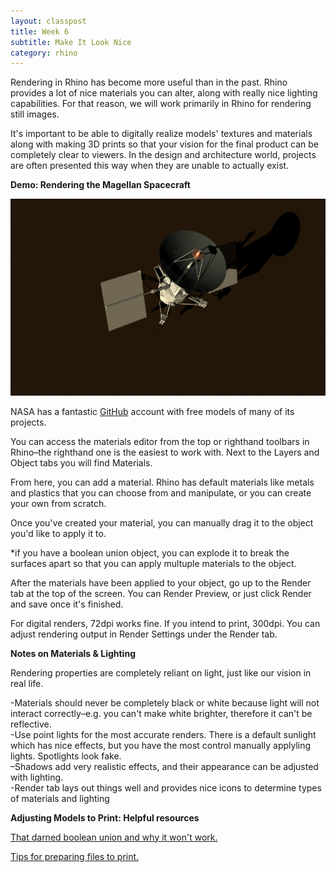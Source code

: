 ```yaml
---
layout: classpost
title: Week 6
subtitle: Make It Look Nice
category: rhino
---
```


Rendering in Rhino has become more useful than in the past. Rhino provides a lot of nice materials you can alter, along with really nice lighting capabilities. For that reason, we will work primarily in Rhino for rendering still images.

It's important to be able to digitally realize models' textures and materials along with making 3D prints so that your vision for the final product can be completely clear to viewers. In the design and architecture world, projects are often presented this way when they are unable to actually exist.

<strong>Demo: Rendering the Magellan Spacecraft</strong>

<img src="/img/hey.jpg">

NASA has a fantastic <a class="two" href="https://github.com/nasa/NASA-3D-Resources">GitHub</a> account with free models of many of its projects. 

You can access the materials editor from the top or righthand toolbars in Rhino–the righthand one is the easiest to work with. Next to the Layers and Object tabs you will find Materials. 

From here, you can add a material. Rhino has default materials like metals and plastics that you can choose from and manipulate, or you can create your own from scratch.

Once you've created your material, you can manually drag it to the object you'd like to apply it to. 

*if you have a boolean union object, you can explode it to break the surfaces apart so that you can apply multuple materials to the object.

After the materials have been applied to your object, go up to the Render tab at the top of the screen. You can Render Preview, or just click Render and save once it's finished.

For digital renders, 72dpi works fine. If you intend to print, 300dpi. You can adjust rendering output in Render Settings under the Render tab.

<strong>Notes on Materials & Lighting</strong>

Rendering properties are completely reliant on light, just like our vision in real life.

-Materials should never be completely black or white because light will not interact correctly–e.g. you can't make white brighter, therefore it can't be reflective.
<br>
-Use point lights for the most accurate renders. There is a default sunlight which has nice effects, but you have the most control manually applyling lights. Spotlights look fake.
<br>
–Shadows add very realistic effects, and their appearance can be adjusted with lighting.
<br>
-Render tab lays out things well and provides nice icons to determine types of materials and lighting


<strong>Adjusting Models to Print: Helpful resources</strong>

<a class="two" href="http://wiki.mcneel.com/rhino/booleanfaq">That darned boolean union and why it won't work.</a>

<a class="two" href="http://www.sculpteo.com/en/prepare-your-model-3d-printing-rhinoceros">Tips for preparing files to print.</a>

